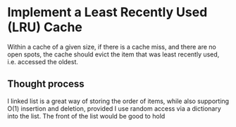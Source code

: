 # Implement a Least Recently Used (LRU) Cache

Within a cache of a given size, if there is a cache miss, and there are no open spots, the cache should evict the item that was least recently used, i.e. accessed the oldest.

## Thought process

I linked list is a great way of storing the order of items, while also supporting O(1) insertion and deletion, provided I use random access via a dictionary into the list. The front of the list would be good to hold 